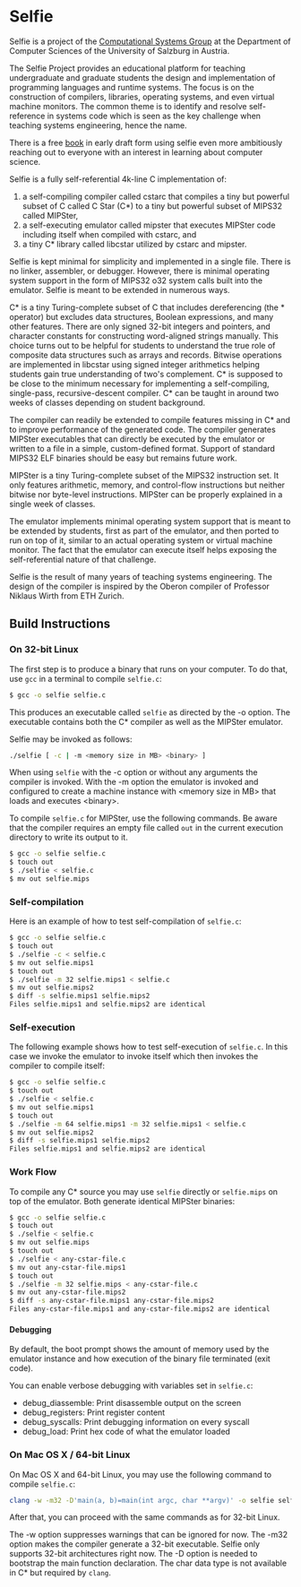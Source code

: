 # Selfie

Selfie is a project of the [Computational Systems Group](http://www.cs.uni-salzburg.at/~ck) at the Department of Computer Sciences of the University of Salzburg in Austria.

The Selfie Project provides an educational platform for teaching undergraduate and graduate students the design and implementation of programming languages and runtime systems. The focus is on the construction of compilers, libraries, operating systems, and even virtual machine monitors. The common theme is to identify and resolve self-reference in systems code which is seen as the key challenge when teaching systems engineering, hence the name.

There is a free [book](http://leanpub.com/selfie) in early draft form using selfie even more ambitiously reaching out to everyone with an interest in learning about computer science.

Selfie is a fully self-referential 4k-line C implementation of:

1. a self-compiling compiler called cstarc that compiles a tiny but powerful subset of C called C Star (C\*) to a tiny but powerful subset of MIPS32 called MIPSter,
2. a self-executing emulator called mipster that executes MIPSter code including itself when compiled with cstarc, and
3. a tiny C\* library called libcstar utilized by cstarc and mipster.

Selfie is kept minimal for simplicity and implemented in a single file. There is no linker, assembler, or debugger. However, there is minimal operating system support in the form of MIPS32 o32 system calls built into the emulator. Selfie is meant to be extended in numerous ways.

C\* is a tiny Turing-complete subset of C that includes dereferencing (the \* operator) but excludes data structures, Boolean expressions, and many other features. There are only signed 32-bit integers and pointers, and character constants for constructing word-aligned strings manually. This choice turns out to be helpful for students to understand the true role of composite data structures such as arrays and records. Bitwise operations are implemented in libcstar using signed integer arithmetics helping students gain true understanding of two's complement. C\* is supposed to be close to the minimum necessary for implementing a self-compiling, single-pass, recursive-descent compiler. C\* can be taught in around two weeks of classes depending on student background.

The compiler can readily be extended to compile features missing in C\* and to improve performance of the generated code. The compiler generates MIPSter executables that can directly be executed by the emulator or written to a file in a simple, custom-defined format. Support of standard MIPS32 ELF binaries should be easy but remains future work.

MIPSter is a tiny Turing-complete subset of the MIPS32 instruction set. It only features arithmetic, memory, and control-flow instructions but neither bitwise nor byte-level instructions. MIPSter can be properly explained in a single week of classes.

The emulator implements minimal operating system support that is meant to be extended by students, first as part of the emulator, and then ported to run on top of it, similar to an actual operating system or virtual machine monitor. The fact that the emulator can execute itself helps exposing the self-referential nature of that challenge.

Selfie is the result of many years of teaching systems engineering. The design of the compiler is inspired by the Oberon compiler of Professor Niklaus Wirth from ETH Zurich.

## Build Instructions

### On 32-bit Linux

The first step is to produce a binary that runs on your computer. To do that, use `gcc` in a terminal to compile `selfie.c`:

```bash
$ gcc -o selfie selfie.c
```

This produces an executable called `selfie` as directed by the -o option. The executable contains both the C\* compiler as well as the MIPSter emulator.

Selfie may be invoked as follows:

```bash
./selfie [ -c | -m <memory size in MB> <binary> ]
```

When using `selfie` with the -c option or without any arguments the compiler is invoked. With the -m option the emulator is invoked and configured to create a machine instance with \<memory size in MB\> that loads and executes \<binary\>.

To compile `selfie.c` for MIPSter, use the following commands. Be aware that the compiler requires an empty file called `out` in the current execution directory to write its output to it.

```bash
$ gcc -o selfie selfie.c
$ touch out
$ ./selfie < selfie.c
$ mv out selfie.mips
```

### Self-compilation

Here is an example of how to test self-compilation of `selfie.c`:

```bash
$ gcc -o selfie selfie.c
$ touch out
$ ./selfie -c < selfie.c
$ mv out selfie.mips1
$ touch out
$ ./selfie -m 32 selfie.mips1 < selfie.c
$ mv out selfie.mips2
$ diff -s selfie.mips1 selfie.mips2
Files selfie.mips1 and selfie.mips2 are identical
```

### Self-execution

The following example shows how to test self-execution of `selfie.c`. In this case we invoke the emulator to invoke itself which then invokes the compiler to compile itself:

```bash
$ gcc -o selfie selfie.c
$ touch out
$ ./selfie < selfie.c
$ mv out selfie.mips1
$ touch out
$ ./selfie -m 64 selfie.mips1 -m 32 selfie.mips1 < selfie.c
$ mv out selfie.mips2
$ diff -s selfie.mips1 selfie.mips2
Files selfie.mips1 and selfie.mips2 are identical
```

### Work Flow

To compile any C\* source you may use `selfie` directly or `selfie.mips` on top of the emulator. Both generate identical MIPSter binaries:

```bash
$ gcc -o selfie selfie.c
$ touch out
$ ./selfie < selfie.c
$ mv out selfie.mips
$ touch out
$ ./selfie < any-cstar-file.c
$ mv out any-cstar-file.mips1
$ touch out
$ ./selfie -m 32 selfie.mips < any-cstar-file.c
$ mv out any-cstar-file.mips2
$ diff -s any-cstar-file.mips1 any-cstar-file.mips2
Files any-cstar-file.mips1 and any-cstar-file.mips2 are identical
```

#### Debugging

By default, the boot prompt shows the amount of memory used by the emulator instance and how execution of the binary file terminated (exit code).

You can enable verbose debugging with variables set in `selfie.c`:

 - debug_diassemble: Print disassemble output on the screen
 - debug_registers: Print register content
 - debug_syscalls: Print debugging information on every syscall
 - debug_load: Print hex code of what the emulator loaded

### On Mac OS X / 64-bit Linux

On Mac OS X and 64-bit Linux, you may use the following command to compile `selfie.c`:

```bash
clang -w -m32 -D'main(a, b)=main(int argc, char **argv)' -o selfie selfie.c
```

After that, you can proceed with the same commands as for 32-bit Linux.

The -w option suppresses warnings that can be ignored for now. The -m32 option makes the compiler generate a 32-bit executable. Selfie only supports 32-bit architectures right now. The -D option is needed to bootstrap the main function declaration. The char data type is not available in C\* but required by `clang`.